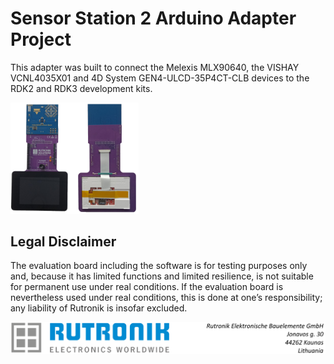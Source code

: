 # Sensor Station 2 Arduino Adapter Project

This adapter was built to connect the Melexis MLX90640, the VISHAY VCNL4035X01 and 4D System GEN4-ULCD-35P4CT-CLB devices to the RDK2 and RDK3 development kits.

<img src="images/SS2_Adapter.jpg" style="zoom:20%;" />

 

## Legal Disclaimer

The evaluation board including the software is for testing purposes only and, because it has limited functions and limited resilience, is not suitable for permanent use under real conditions. If the evaluation board is nevertheless used under real conditions, this is done at one’s responsibility; any liability of Rutronik is insofar excluded. 

<img src="images/rutronik_origin_kaunas.png" style="zoom:50%;" />
